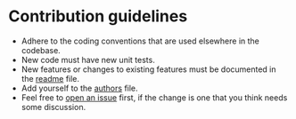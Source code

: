 # Contribution guidelines

* Adhere to the coding conventions that are used elsewhere in the codebase.
* New code must have new unit tests.
* New features or changes to existing features must be documented in the [readme] file.
* Add yourself to the [authors] file.
* Feel free to [open an issue][newissue] first, if the change is one that you think needs some discussion.

[readme]: https://github.com/springernature/cf-buildpack-update-action/blob/main/README.md
[authors]: https://github.com/springernature/cf-buildpack-update-action/blob/main/AUTHORS
[newissue]: https://github.com/springernature/cf-buildpack-update-action/issues/new
[issues]: https://github.com/springernature/cf-buildpack-update-action/issues
